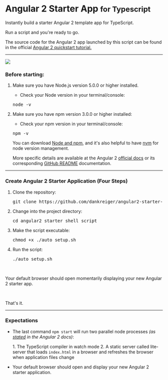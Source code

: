 # Angular 2 Starter App <small>for Typescript</small>

Instantly build a starter Angular 2 template app for TypeScript.

Run a script and you're ready to go.

The source code for the Angular 2 app launched by this script can be found in the official [ Angular 2 quickstart tutorial.  
](https://angular.io/docs/ts/latest/quickstart.html)

* * *

[![](http://angular.io/resources/images/logos/standard/shield-large.png)](https://angular.io/docs/ts/latest/quickstart.html)

### Before starting:

1.  Make sure you have Node.js version 5.0.0 or higher installed.

    - Check your Node version in your terminal/console:

    <pre>node -v</pre>

2.  Make sure you have npm version 3.0.0 or higher installed:

    - Check your npm version in your terminal/console:

    <pre>npm -v</pre>

    You can download [Node and npm](https://nodejs.org/en/), and it's also helpful to have [nvm](https://github.com/creationix/nvm) for node version management.

    More specific details are available at the Angular 2 [official docs](https://angular.io/docs/ts/latest/quickstart.html) or its corresponding [GitHub README](https://github.com/angular/quickstart/blob/master/README.md) documentation.

* * *

### Create Angular 2 Starter Application (Four Steps)

1.  Clone the repository:

    <pre>git clone https://github.com/dankreiger/angular2-starter-shell-script.git</pre>

2.  Change into the project directory:

    <pre>cd angular2_starter_shell_script</pre>

3.  Make the script executable:

    <pre>chmod +x ./auto_setup.sh</pre>

4.  Run the script:

    <pre>./auto_setup.sh</pre>

<br>
<p>Your default browser should open momentarily displaying your new Angular 2 starter app.</p>


<br>
<p>That's it.</p>



<hr>

### Expectations


- <p>The last command <code>npm start</code> will run two parallel node processes <em>(as <a href="https://angular.io/docs/ts/latest/quickstart.html">stated</a> in the Angular 2 docs)</em>:</p>
  1. The TypeScript compiler in watch mode
  2. A static server called lite-server that loads <code>index.html</code> in a browser and refreshes the browser when application files change


- <p>Your default browser should open and display your new Angular 2 starter application.</p>
